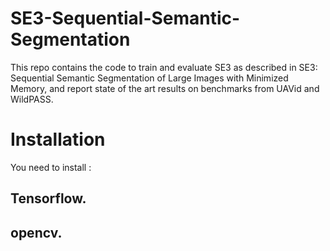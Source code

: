 # SE3-Sequential-Semantic-Segmentation
This repo contains the code to train and evaluate SE3 as described in SE3: Sequential Semantic Segmentation of Large Images with Minimized Memory, and report state of the art results on benchmarks from UAVid and WildPASS.
# Installation
You need to install :
## Tensorflow. 
## opencv.
